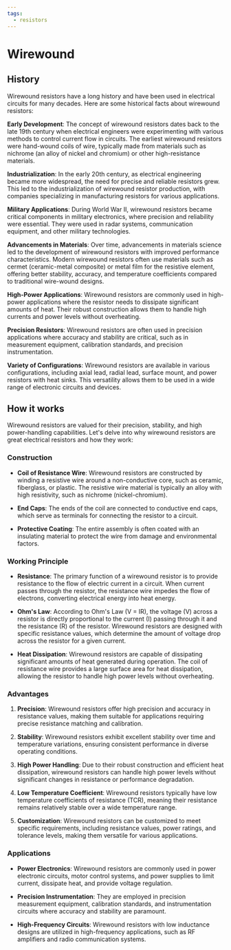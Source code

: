 ```yaml
---
tags:
  - resistors
---
```


# Wirewound

## History

Wirewound resistors have a long history and have been used in electrical circuits for many decades. Here are some historical facts about wirewound resistors:

**Early Development**: The concept of wirewound resistors dates back to the late 19th century when electrical engineers were experimenting with various methods to control current flow in circuits. The earliest wirewound resistors were hand-wound coils of wire, typically made from materials such as nichrome (an alloy of nickel and chromium) or other high-resistance materials.

**Industrialization**: In the early 20th century, as electrical engineering became more widespread, the need for precise and reliable resistors grew. This led to the industrialization of wirewound resistor production, with companies specializing in manufacturing resistors for various applications.

**Military Applications**: During World War II, wirewound resistors became critical components in military electronics, where precision and reliability were essential. They were used in radar systems, communication equipment, and other military technologies.

**Advancements in Materials**: Over time, advancements in materials science led to the development of wirewound resistors with improved performance characteristics. Modern wirewound resistors often use materials such as cermet (ceramic-metal composite) or metal film for the resistive element, offering better stability, accuracy, and temperature coefficients compared to traditional wire-wound designs.

**High-Power Applications**: Wirewound resistors are commonly used in high-power applications where the resistor needs to dissipate significant amounts of heat. Their robust construction allows them to handle high currents and power levels without overheating.

**Precision Resistors**: Wirewound resistors are often used in precision applications where accuracy and stability are critical, such as in measurement equipment, calibration standards, and precision instrumentation.

**Variety of Configurations**: Wirewound resistors are available in various configurations, including axial lead, radial lead, surface mount, and power resistors with heat sinks. This versatility allows them to be used in a wide range of electronic circuits and devices.

## How it works

Wirewound resistors are valued for their precision, stability, and high power-handling capabilities. Let's delve into why wirewound resistors are great electrical resistors and how they work:

### Construction
- **Coil of Resistance Wire**: Wirewound resistors are constructed by winding a resistive wire around a non-conductive core, such as ceramic, fiberglass, or plastic. The resistive wire material is typically an alloy with high resistivity, such as nichrome (nickel-chromium).

- **End Caps**: The ends of the coil are connected to conductive end caps, which serve as terminals for connecting the resistor to a circuit.

- **Protective Coating**: The entire assembly is often coated with an insulating material to protect the wire from damage and environmental factors.

### Working Principle
- **Resistance**: The primary function of a wirewound resistor is to provide resistance to the flow of electric current in a circuit. When current passes through the resistor, the resistance wire impedes the flow of electrons, converting electrical energy into heat energy.

- **Ohm's Law**: According to Ohm's Law (V = IR), the voltage (V) across a resistor is directly proportional to the current (I) passing through it and the resistance (R) of the resistor. Wirewound resistors are designed with specific resistance values, which determine the amount of voltage drop across the resistor for a given current.

- **Heat Dissipation**: Wirewound resistors are capable of dissipating significant amounts of heat generated during operation. The coil of resistance wire provides a large surface area for heat dissipation, allowing the resistor to handle high power levels without overheating.

### Advantages
1. **Precision**: Wirewound resistors offer high precision and accuracy in resistance values, making them suitable for applications requiring precise resistance matching and calibration.

2. **Stability**: Wirewound resistors exhibit excellent stability over time and temperature variations, ensuring consistent performance in diverse operating conditions.

3. **High Power Handling**: Due to their robust construction and efficient heat dissipation, wirewound resistors can handle high power levels without significant changes in resistance or performance degradation.

4. **Low Temperature Coefficient**: Wirewound resistors typically have low temperature coefficients of resistance (TCR), meaning their resistance remains relatively stable over a wide temperature range.

5. **Customization**: Wirewound resistors can be customized to meet specific requirements, including resistance values, power ratings, and tolerance levels, making them versatile for various applications.

### Applications
- **Power Electronics**: Wirewound resistors are commonly used in power electronic circuits, motor control systems, and power supplies to limit current, dissipate heat, and provide voltage regulation.

- **Precision Instrumentation**: They are employed in precision measurement equipment, calibration standards, and instrumentation circuits where accuracy and stability are paramount.

- **High-Frequency Circuits**: Wirewound resistors with low inductance designs are utilized in high-frequency applications, such as RF amplifiers and radio communication systems.
